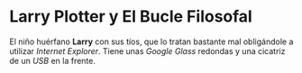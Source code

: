 # Larry Plotter y El Bucle Filosofal

El niño huérfano **Larry** con sus tíos, que lo tratan
bastante mal obligándole a utilizar *Internet Explorer*.
Tiene unas *Google Glass* redondas y una cicatriz de un *USB*
en la frente.